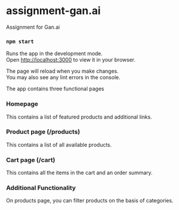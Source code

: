 # assignment-gan.ai

Assignment for Gan.ai

### `npm start`

Runs the app in the development mode.\
Open [http://localhost:3000](http://localhost:3000) to view it in your browser.

The page will reload when you make changes.\
You may also see any lint errors in the console.

The app contains three functional pages

### Homepage

This contains a list of featured products and additional links.

### Product page (/products)

This contains a list of all available products.

### Cart page (/cart)

This contains all the items in the cart and an order summary.

### Additional Functionality

On products page, you can filter products on the basis of categories.
